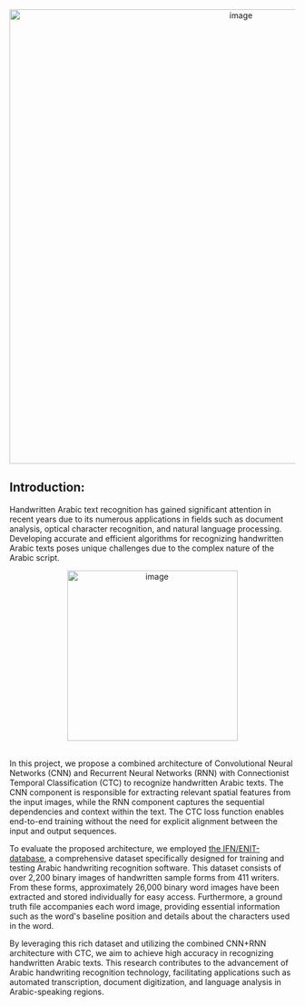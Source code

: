 <div align="center">
  <img src="https://github.com/Yassine-Squalli-Houssaini/Recognize-Handwritten-Arabic-Texts-by-using-a-combined-architecture-CNN-RNN-with-CTC-/assets/127676452/50dcc618-75a0-4c46-90a9-18b501d44cb5" alt="image" width="800px">
</div>


## Introduction:

Handwritten Arabic text recognition has gained significant attention in recent years due to its numerous applications in fields such as document analysis, optical character recognition, and natural language processing. Developing accurate and efficient algorithms for recognizing handwritten Arabic texts poses unique challenges due to the complex nature of the Arabic script.

<div align="center">
  <img src="https://github.com/Yassine-Squalli-Houssaini/Recognize-Handwritten-Arabic-Texts-by-using-a-combined-architecture-CNN-RNN-with-CTC-/assets/127676452/8cf0f771-5c9c-425b-9436-b8702a1b0c8c" alt="image" width="300px">
</div>
<br>


In this project, we propose a combined architecture of Convolutional Neural Networks (CNN) and Recurrent Neural Networks (RNN) with Connectionist Temporal Classification (CTC) to recognize handwritten Arabic texts. The CNN component is responsible for extracting relevant spatial features from the input images, while the RNN component captures the sequential dependencies and context within the text. The CTC loss function enables end-to-end training without the need for explicit alignment between the input and output sequences.

To evaluate the proposed architecture, we employed [the IFN/ENIT-database](http://www.ifnenit.com), a comprehensive dataset specifically designed for training and testing Arabic handwriting recognition software. This dataset consists of over 2,200 binary images of handwritten sample forms from 411 writers. From these forms, approximately 26,000 binary word images have been extracted and stored individually for easy access. Furthermore, a ground truth file accompanies each word image, providing essential information such as the word's baseline position and details about the characters used in the word.


By leveraging this rich dataset and utilizing the combined CNN+RNN architecture with CTC, we aim to achieve high accuracy in recognizing handwritten Arabic texts. This research contributes to the advancement of Arabic handwriting recognition technology, facilitating applications such as automated transcription, document digitization, and language analysis in Arabic-speaking regions.









